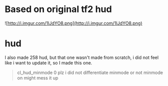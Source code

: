 # Based on original tf2 hud #
![http://i.imgur.com/1IJdYO8.png](http://i.imgur.com/1IJdYO8.png)
# hud #
I also made 258 hud, but that one wasn't made from scratch, i did not feel like i want to update it, so I made this one.

> cl\_hud\_minmode 0 plz
i did not differentiate minmode or not
minmode on might mess it up
